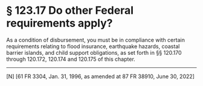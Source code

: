 # § 123.17   Do other Federal requirements apply?

As a condition of disbursement, you must be in compliance with certain requirements relating to flood insurance, earthquake hazards, coastal barrier islands, and child support obligations, as set forth in §§ 120.170 through 120.172, 120.174 and 120.175 of this chapter. 



---

[N] [61 FR 3304, Jan. 31, 1996, as amended at 87 FR 38910, June 30, 2022]





